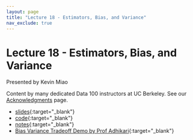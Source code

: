 ```yaml
---
layout: page
title: "Lecture 18 - Estimators, Bias, and Variance"
nav_exclude: true
---
```


# Lecture 18 - Estimators, Bias, and Variance

Presented by Kevin Miao

Content by many dedicated Data 100 instructors at UC Berkeley. See our [Acknowledgments](../../acks) page.

- [slides](https://docs.google.com/presentation/d/1zPr4FbTh1g4OEQ9SeNWKuUaBW7x1c25C0qr2Tist3WU/edit#slide=id.g10ed28599e7_0_0){:target="_blank"}
- [code](https://data100.datahub.berkeley.edu/hub/user-redirect/git-pull?repo=https%3A%2F%2Fgithub.com%2FDS-100%2Fsu24-materials&urlpath=lab%2Ftree%2Fsu24-materials%2Flecture%2Flec18%2Flec18.ipynb&branch=main){:target="_blank"}
- [notes](https://drive.google.com/file/d/1HtqvaSyq9PQPhvyO4Hg1M8cFP5AWX3KB/view?usp=sharing){:target="_blank"}
- [Bias Variance Tradeoff Demo by Prof Adhikari](https://data100.datahub.berkeley.edu/hub/user-redirect/git-pull?repo=https%3A%2F%2Fgithub.com%2FDS-100%2Fsu24-materials&urlpath=lab%2Ftree%2Fsu24-materials%2Flecture%2Flec18%2FBiasVarianceDerivation.ipynb&branch=main){:target="_blank"}
<!-- - [recording](https://bcourses.berkeley.edu/courses/1535115/external_tools/90481){:target="_blank"} -->